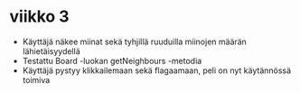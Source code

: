 # viikko 3
- Käyttäjä näkee miinat sekä tyhjillä ruuduilla miinojen määrän lähietäisyydellä
- Testattu Board -luokan getNeighbours -metodia
- Käyttäjä pystyy klikkailemaan sekä flagaamaan, peli on nyt käytännössä toimiva
